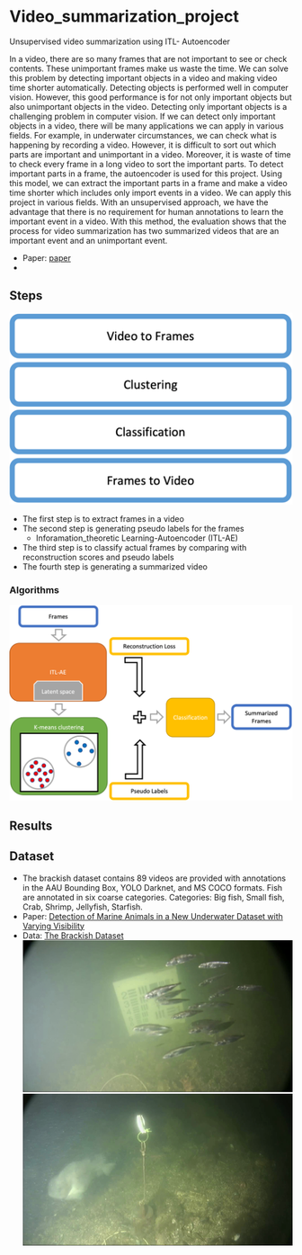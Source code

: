 # Video_summarization_project
Unsupervised video summarization using ITL- Autoencoder

In a video, there are so many frames that are not important to see or check contents. These unimportant frames make us waste the time. We can solve this problem by detecting important objects in a video and making video time shorter automatically. Detecting objects is performed well in computer vision. However, this good performance is for not only important objects but also unimportant objects in the video. Detecting only important objects is a challenging problem in computer vision. If we can detect only important objects in a video, there will be many applications we can apply in various fields. For example, in underwater circumstances, we can check what is happening by recording a video. However, it is difficult to sort out which parts are important and unimportant in a video. Moreover, it is waste of time to check every frame in a long video to sort the important parts. To detect important parts in a frame, the autoencoder is used for this project. Using this model, we can extract the important parts in a frame and make a video time shorter which includes only import events in a video. We can apply this project in various fields. With an unsupervised approach, we have the advantage that there is no requirement for human annotations to learn the important event in a video. With this method, the evaluation shows that the process for video summarization has two summarized videos that are an important event and an unimportant event.
- Paper: [paper](/data/report.pdf)
-

## Steps
![Steps](/data/Picture1.png)
- The first step is to extract frames in a video
- The second step is generating pseudo labels for the frames
  - Inforamation_theoretic Learning-Autoencoder (ITL-AE)
- The third step is to classify actual frames by comparing with reconstruction scores and pseudo labels
- The fourth step is generating a summarized video
### Algorithms
![Algorithms](/data/Picture2.png)



## Results


## Dataset
- The brackish dataset contains 89 videos are provided with annotations in the AAU Bounding Box, YOLO Darknet, and MS COCO formats. Fish are annotated in six coarse categories. Categories: Big fish, Small fish, Crab, Shrimp, Jellyfish, Starfish.
- Paper: [Detection of Marine Animals in a New Underwater Dataset with Varying Visibility](https://openaccess.thecvf.com/content_CVPRW_2019/papers/AAMVEM/Pedersen_Detection_of_Marine_Animals_in_a_New_Underwater_Dataset_with_CVPRW_2019_paper.pdf)
- Data: [The Brackish Dataset](https://www.kaggle.com/aalborguniversity/brackish-dataset)
![A group of Sticklebacks](/data/ex1-980x551.png) ![Lumpsucker in clear water](/data/BigFish1.png)
